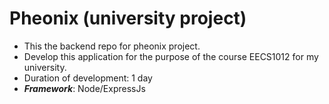 # Pheonix (university project)

+ This the backend repo for pheonix project. 
+ Develop this application for the purpose of the course EECS1012 for my university. <br>
+ Duration of development: 1 day
+ ***Framework***: Node/ExpressJs
